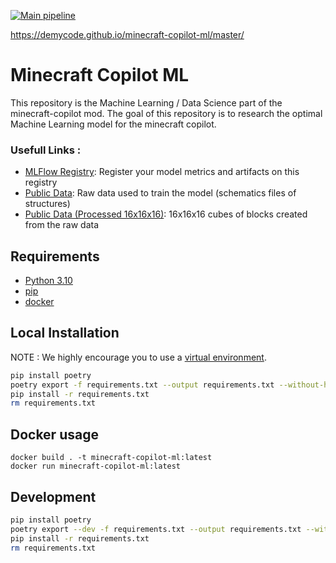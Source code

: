 [![Main pipeline](https://github.com/DemyCode/minecraft-copilot-ml/actions/workflows/master.yml/badge.svg?branch=master)](https://github.com/DemyCode/minecraft-copilot-ml/actions/workflows/master.yml)

https://demycode.github.io/minecraft-copilot-ml/master/

# Minecraft Copilot ML

This repository is the Machine Learning / Data Science part of the minecraft-copilot mod.
The goal of this repository is to research the optimal Machine Learning model for the minecraft copilot.

### Usefull Links :

- [MLFlow Registry](google.com): Register your model metrics and artifacts on this registry
- [Public Data](http://minecraft-schematics-raw.s3.amazonaws.com/): Raw data used to train the model (schematics files of structures)
- [Public Data (Processed 16x16x16)](http://minecraft-schematics-16.s3.amazonaws.com/): 16x16x16 cubes of blocks created from the raw data

## Requirements

- [Python 3.10](https://www.python.org/downloads/release/python-3100/)
- [pip](https://pypi.org/project/pip/)
- [docker](https://docs.docker.com/desktop/)

## Local Installation

NOTE : We highly encourage you to use a [virtual environment](https://realpython.com/python-virtual-environments-a-primer/#how-can-you-work-with-a-python-virtual-environment).

```bash
pip install poetry
poetry export -f requirements.txt --output requirements.txt --without-hashes
pip install -r requirements.txt
rm requirements.txt
```


## Docker usage

```
docker build . -t minecraft-copilot-ml:latest
docker run minecraft-copilot-ml:latest
```

## Development

```bash
pip install poetry
poetry export --dev -f requirements.txt --output requirements.txt --without-hashes
pip install -r requirements.txt
rm requirements.txt
```
